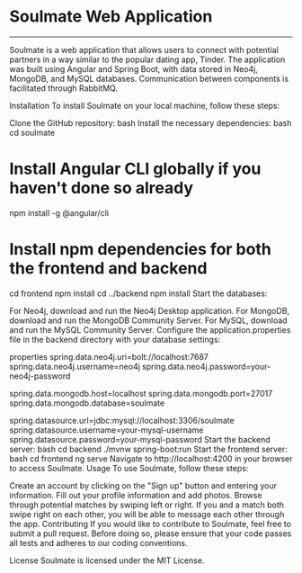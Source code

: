 # Soulmate Web Application
<hr>
Soulmate is a web application that allows users to connect with potential partners in a way similar to the popular dating app, Tinder. The application was built using Angular and Spring Boot, with data stored in Neo4j, MongoDB, and MySQL databases. Communication between components is facilitated through RabbitMQ.

Installation
To install Soulmate on your local machine, follow these steps:

Clone the GitHub repository:
bash
Install the necessary dependencies:
bash
cd soulmate

# Install Angular CLI globally if you haven't done so already
npm install -g @angular/cli

# Install npm dependencies for both the frontend and backend
cd frontend
npm install
cd ../backend
npm install
Start the databases:

For Neo4j, download and run the Neo4j Desktop application.
For MongoDB, download and run the MongoDB Community Server.
For MySQL, download and run the MySQL Community Server.
Configure the application.properties file in the backend directory with your database settings:

properties
spring.data.neo4j.uri=bolt://localhost:7687
spring.data.neo4j.username=neo4j
spring.data.neo4j.password=your-neo4j-password

spring.data.mongodb.host=localhost
spring.data.mongodb.port=27017
spring.data.mongodb.database=soulmate

spring.datasource.url=jdbc:mysql://localhost:3306/soulmate
spring.datasource.username=your-mysql-username
spring.datasource.password=your-mysql-password
Start the backend server:
bash
cd backend
./mvnw spring-boot:run
Start the frontend server:
bash
cd frontend
ng serve
Navigate to http://localhost:4200 in your browser to access Soulmate.
Usage
To use Soulmate, follow these steps:

Create an account by clicking on the "Sign up" button and entering your information.
Fill out your profile information and add photos.
Browse through potential matches by swiping left or right.
If you and a match both swipe right on each other, you will be able to message each other through the app.
Contributing
If you would like to contribute to Soulmate, feel free to submit a pull request. Before doing so, please ensure that your code passes all tests and adheres to our coding conventions.

License
Soulmate is licensed under the MIT License.
